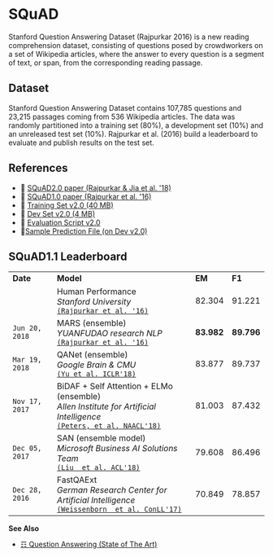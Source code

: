 # SQuAD

Stanford Question Answering Dataset (Rajpurkar 2016) is a new reading comprehension dataset, consisting of questions posed by crowdworkers on a set of Wikipedia articles, where the answer to every question is a segment of text, or span, from the corresponding reading passage.

## Dataset

Stanford Question Answering Dataset contains 107,785 questions and 23,215 passages coming from 536 Wikipedia articles. The data was randomly partitioned into a training set (80%), a development set (10%) and an unreleased test set (10%). Rajpurkar et al. (2016) build a leaderboard to evaluate and publish results on the test set. 

## References

* :scroll: [SQuAD2.0 paper (Rajpurkar & Jia et al. '18)](https://arxiv.org/abs/1806.03822)
* :scroll: [SQuAD1.0 paper (Rajpurkar et al. '16)](http://arxiv.org/abs/1606.05250)
* :file_folder: [Training Set v2.0 (40 MB)](https://rajpurkar.github.io/SQuAD-explorer/dataset/train-v2.0.json)
* :file_folder: [Dev Set v2.0 (4 MB)](https://rajpurkar.github.io/SQuAD-explorer/dataset/dev-v2.0.json)
* :link: [Evaluation Script v2.0](https://worksheets.codalab.org/rest/bundles/0x6b567e1cf2e041ec80d7098f031c5c9e/contents/blob/)
* :link:[Sample Prediction File (on Dev v2.0)](https://worksheets.codalab.org/bundles/0x8731effab84f41b7b874a070e40f61e2/)

## SQuAD1.1 Leaderboard


<table>
<tr>
<td><b>Date</b></td>
<td><b>Model</b></td>
<td><b>EM</b></td>
<td><b>F1</b></td>
</tr>

<tr>
<td></td>
<td>Human Performance<br/>
<i>Stanford University</i><br/>
<code><a href="http://arxiv.org/abs/1606.05250">(Rajpurkar et al. '16)</a></code>
</td>
<td>82.304</td>
<td>91.221</td>
</tr>

<tr>
<td><code>Jun 20, 2018</code></td>
<td>MARS (ensemble)<br/>
<i>YUANFUDAO research NLP</i><br/>
<code><a href="http://arxiv.org/abs/1606.05250">(Rajpurkar et al. '16)</a></code>
</td>
<td><b>83.982</b></td>
<td><b>89.796</b></td>
</tr>

<tr>
<td><code>Mar 19, 2018</code></td>
<td>QANet (ensemble)<br/>
<i>Google Brain & CMU</i><br/>
<code><a href="https://arxiv.org/abs/1804.09541">(Yu et al. ICLR'18)</a></code>
</td>
<td>83.877</td>
<td>89.737</td>
</tr>

<tr>
<td><code>Nov 17, 2017</code></td>
<td>BiDAF + Self Attention + ELMo (ensemble)<br/>
<i>Allen Institute for Artificial Intelligence</i><br/>
<code><a href="https://arxiv.org/abs/1802.05365">(Peters, et al. NAACL'18)</a></code>
</td>
<td>81.003</td>
<td>87.432</td>
</tr>

<tr>
<td><code>Dec 05, 2017</code></td>
<td>SAN (ensemble model)<br/>
<i>Microsoft Business AI Solutions Team</i><br/>
<code><a href="https://arxiv.org/abs/1712.03556">(Liu  et al. ACL'18)</a></code>
</td>
<td>79.608</td>
<td>86.496</td>
</tr>

<tr>
<td><code>Dec 28, 2016</code></td>
<td>FastQAExt<br/>
<i>German Research Center for Artificial Intelligence</i><br/>
<code><a href="https://arxiv.org/abs/1703.04816">(Weissenborn  et al. ConLL'17)</a></code>
</td>
<td>70.849</td>
<td>78.857</td>
</tr>
</table>

**See Also**

* [☶ Question Answering (State of The Art)](https://github.com/magizbox/underthesea/wiki/English-NLP-SOTA#question-answering)